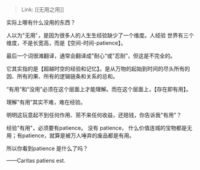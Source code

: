 > Link: [[无用之用]]

实际上哪有什么没用的东西？

人以为"无用〞，是因为很多人的人生生经验缺少了一个维度。人经验
世界有三个维度，不是长宽高，而是【空间-时间-patience】。

最后一个词很滩翻译，通常会翻译成"耐心“或"忍耐”，但这是不完全的。

它其实指的是【超越时空的经验和记忆】。是从万物的起始到时间的尽头所有的因、所有的果、所有的逻辑链条和关系的总和。

“有用“和“没用”必须在这个层面上才能理解。而在这个层面上，【存在即有用】。

理解"有用“其实不难，难在经验。

明明这玩意起不到任何作用、荋不来任何收益，还赔钱，你告诉我"有用"？

经验"有用"，必须要有patience。 没有 patience， 什么价值连城的宝物都是无用；有patience，就算是被万人唾弃的废品都是有用。

所以你看到patience 是什么了吗？

——Caritas patiens est.